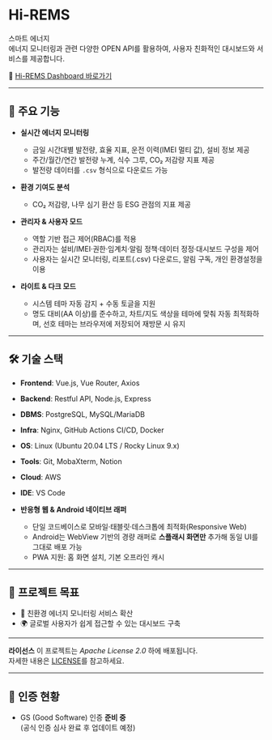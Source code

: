 <h1>Hi-REMS</h1>

<p >
  스마트 에너지
  <br/>
  에너지 모니터링과 관련 다양한 OPEN API를 활용하여, 사용자 친화적인 대시보드와 서비스를 제공합니다.
</p>


  🔗 <a href="https://kocome.com/hirems/frontend/#/">Hi-REMS Dashboard 바로가기</a>


---

## 🚀 주요 기능
- **실시간 에너지 모니터링**
   
  - 금일 시간대별 발전량, 효율 지표, 운전 이력(IMEI 멀티 값), 설비 정보 제공  
  - 주간/월간/연간 발전량 누계, 식수 그루, CO₂ 저감량 지표 제공  
  - 발전량 데이터를 `.csv` 형식으로 다운로드 가능
 
- **환경 기여도 분석**
  
  - CO₂ 저감량, 나무 심기 환산 등 ESG 관점의 지표 제공

- **관리자 & 사용자 모드**
  
  - 역할 기반 접근 제어(RBAC)를 적용 
  - 관리자는 설비/IMEI·권한·임계치·알림 정책·데이터 정정·대시보드 구성을 제어
  - 사용자는 실시간 모니터링, 리포트(.csv) 다운로드, 알림 구독, 개인 환경설정을 이용

- **라이트 & 다크 모드**
  
  - 시스템 테마 자동 감지 + 수동 토글을 지원
  - 명도 대비(AA 이상)를 준수하고, 차트/지도 색상을 테마에 맞춰 자동 최적화하며, 선호 테마는 브라우저에 저장되어 재방문 시 유지
---

## 🛠️ 기술 스택
- **Frontend**: Vue.js, Vue Router, Axios  
- **Backend**: Restful API, Node.js, Express  
- **DBMS**: PostgreSQL, MySQL/MariaDB  
- **Infra**: Nginx, GitHub Actions CI/CD, Docker  
- **OS**: Linux (Ubuntu 20.04 LTS / Rocky Linux 9.x)  
- **Tools**: Git, MobaXterm, Notion  
- **Cloud**: AWS  
- **IDE**: VS Code  

- **반응형 웹 & Android 네이티브 래퍼**
  
  - 단일 코드베이스로 모바일·태블릿·데스크톱에 최적화(Responsive Web)
  - Android는 WebView 기반의 경량 래퍼로 **스플래시 화면만** 추가해 동일 UI를 그대로 배포 가능
  - PWA 지원: 홈 화면 설치, 기본 오프라인 캐시
---

## 📖 프로젝트 목표
- 🌱 친환경 에너지 모니터링 서비스 확산  
- 🌍 글로벌 사용자가 쉽게 접근할 수 있는 대시보드 구축  


---

**라이선스**
이 프로젝트는 *Apache License 2.0* 하에 배포됩니다.  
자세한 내용은 [LICENSE](https://github.com/Hi-REMS/Hi-REMS-SERVER/blob/main/LICENSE)를 참고하세요. 

---

## 🏅 인증 현황
- GS (Good Software) 인증 **준비 중**  
  (공식 인증 심사 완료 후 업데이트 예정)
